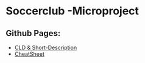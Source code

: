 # Soccerclub -Microproject

## Github Pages: 
* [CLD & Short-Description](https://2122-4ahif-nvs.github.io/01-microproject-philippkerschbaum/)
* [CheatSheet](https://github.com/2122-4ahif-nvs/01-microproject-philippkerschbaum/cheatsheet.html)
